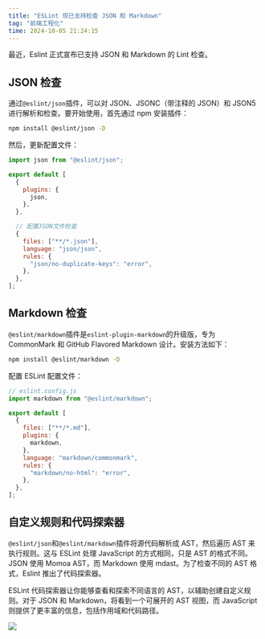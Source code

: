 ```yaml
---
title: "ESLint 现已支持检查 JSON 和 Markdown"
tag: "前端工程化"
time: 2024-10-05 21:24:15
---
```


最近，Eslint 正式宣布已支持 JSON 和 Markdown 的 Lint 检查。

## JSON 检查

通过`@eslint/json`插件，可以对 JSON、JSONC（带注释的 JSON）和 JSON5 进行解析和检查。要开始使用，首先通过 npm 安装插件：

```sh
npm install @eslint/json -D
```

然后，更新配置文件：

```js
import json from "@eslint/json";

export default [
  {
    plugins: {
      json,
    },
  },

  // 配置JSON文件检查
  {
    files: ["**/*.json"],
    language: "json/json",
    rules: {
      "json/no-duplicate-keys": "error",
    },
  },
];
```

## Markdown 检查

`@eslint/markdown`插件是`eslint-plugin-markdown`的升级版，专为 CommonMark 和 GitHub Flavored Markdown 设计。安装方法如下：

```sh
npm install @eslint/markdown -D
```

配置 ESLint 配置文件：

```js
// eslint.config.js
import markdown from "@eslint/markdown";

export default [
  {
    files: ["**/*.md"],
    plugins: {
      markdown,
    },
    language: "markdown/commonmark",
    rules: {
      "markdown/no-html": "error",
    },
  },
];
```

## 自定义规则和代码探索器

`@eslint/json`和`@eslint/markdown`插件将源代码解析成 AST，然后遍历 AST 来执行规则。这与 ESLint 处理 JavaScript 的方式相同，只是 AST 的格式不同。JSON 使用 Momoa AST，而 Markdown 使用 mdast。为了检查不同的 AST 格式，Eslint 推出了代码探索器。

ESLint 代码探索器让你能够查看和探索不同语言的 AST，以辅助创建自定义规则。对于 JSON 和 Markdown，将看到一个可展开的 AST 视图，而 JavaScript 则提供了更丰富的信息，包括作用域和代码路径。

<img src="../imgs/88/06.webp" />